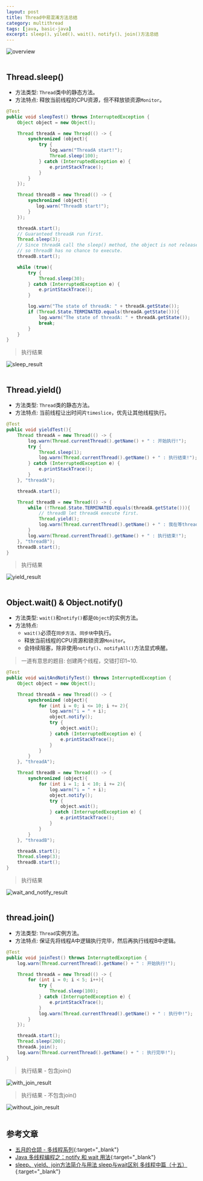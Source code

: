 ```yaml
---
layout: post
title: Thread中易混淆方法总结
category: multithread
tags: [java, basic-java]
excerpt: sleep()、yiled()、wait()、notify()、join()方法总结
---
```

![overview](https://yyc-images.oss-cn-beijing.aliyuncs.com/thread_confused_methods.png?Expires=1569558641&OSSAccessKeyId=TMP.hVx9hnCuz9jD53vzWBzHJnGEEsCrHhc9qDSxBnz3qoqz4UWBh92zFtxwPj4MzvFTwA1XX8XGkUAZSbzTdosEEkACgCZUfzVHaMvMwNYso1eXc8eq5wwWurM45YCPmM.tmp&Signature=IslqeWUlxXZpeo%2FweQ10YvcA9tA%3D)
<br>
<br>
## Thread.sleep()  

- 方法类型: `Thread`类中的静态方法。
- 方法特点: 释放当前线程的CPU资源，但不释放锁资源`Monitor`。

```java
@Test
public void sleepTest() throws InterruptedException {
    Object object = new Object();

    Thread threadA = new Thread(() -> {
        synchronized (object){
            try {
                log.warn("ThreadA start!");
                Thread.sleep(100);
            } catch (InterruptedException e) {
                e.printStackTrace();
            }
        }
    });

    Thread threadB = new Thread(() -> {
        synchronized (object){
           log.warn("ThreadB start!");
        }
    });

    threadA.start();
    // Guaranteed threadA run first.
    Thread.sleep(3);
    // Since threadA call the sleep() method, the object is not released,  
    // so threadB has no chance to execute.
    threadB.start();

    while (true){
        try {
            Thread.sleep(30);
        } catch (InterruptedException e) {
            e.printStackTrace();
        }

        log.warn("The state of threadA: " + threadA.getState());
        if (Thread.State.TERMINATED.equals(threadA.getState())){
            log.warn("The state of threadA: " + threadA.getState());
            break;
        }
    }
}
```

> 执行结果  

![sleep_result](https://yyc-images.oss-cn-beijing.aliyuncs.com/sleep_result.png?Expires=1569558653&OSSAccessKeyId=TMP.hVx9hnCuz9jD53vzWBzHJnGEEsCrHhc9qDSxBnz3qoqz4UWBh92zFtxwPj4MzvFTwA1XX8XGkUAZSbzTdosEEkACgCZUfzVHaMvMwNYso1eXc8eq5wwWurM45YCPmM.tmp&Signature=pScg5kfXyiuie2zLdCazDhoIagI%3D)
<br>
<br>

## Thread.yield()  
- 方法类型: `Thread`类的静态方法。
- 方法特点: 当前线程让出时间片`timeslice`，优先让其他线程执行。

```java
@Test
public void yieldTest(){
    Thread threadA = new Thread(() -> {
        log.warn(Thread.currentThread().getName() + " : 开始执行!");
        try {
            Thread.sleep(1);
            log.warn(Thread.currentThread().getName() + " : 执行结束!");
        } catch (InterruptedException e) {
            e.printStackTrace();
        }
    }, "threadA");

    threadA.start();

    Thread threadB = new Thread(() -> {
        while (!Thread.State.TERMINATED.equals(threadA.getState())){
            // threadB let threadA execute first.
            Thread.yield();
            log.warn(Thread.currentThread().getName() + " : 我在等threadA执行结束!");
        }
        log.warn(Thread.currentThread().getName() + " : 执行结束!");
    }, "threadB");
    threadB.start();
}
```
> 执行结果  
  
![yield_result](https://yyc-images.oss-cn-beijing.aliyuncs.com/yield_result.png?Expires=1569558668&OSSAccessKeyId=TMP.hVx9hnCuz9jD53vzWBzHJnGEEsCrHhc9qDSxBnz3qoqz4UWBh92zFtxwPj4MzvFTwA1XX8XGkUAZSbzTdosEEkACgCZUfzVHaMvMwNYso1eXc8eq5wwWurM45YCPmM.tmp&Signature=jtgF3DBEH7UJFcsOH42s1zFp2EU%3D)
<br>
<br>
## Object.wait() & Object.notify()  
- 方法类型: `wait()`和`notify()`都是`Object`的实例方法。
- 方法特点: 
    - `wait()`必须在`同步方法`、`同步块`中执行。
    - 释放当前线程的CPU资源和锁资源`Monitor`。
    - 会持续阻塞，除非使用`notify()`、`notifyAll()`方法显式唤醒。  

> 一道有意思的题目: 创建两个线程，交错打印1~10.  


```java
@Test
public void waitAndNotifyTest() throws InterruptedException {
    Object object = new Object();

    Thread threadA = new Thread(() -> {
        synchronized (object){
            for (int i = 0; i <= 10; i += 2){
                log.warn("i = " + i);
                object.notify();
                try {
                    object.wait();
                } catch (InterruptedException e) {
                    e.printStackTrace();
                }
            }
        }
    }, "threadA");

    Thread threadB = new Thread(() -> {
        synchronized (object){
            for (int i = 1; i < 10; i += 2){
                log.warn("i = " + i);
                object.notify();
                try {
                    object.wait();
                } catch (InterruptedException e) {
                    e.printStackTrace();
                }
            }
        }
    }, "threadB");

    threadA.start();
    Thread.sleep(3);
    threadB.start();
}
```

> 执行结果  
  
![wait_and_notify_result](https://yyc-images.oss-cn-beijing.aliyuncs.com/wait_and_notify_result.png?Expires=1569558682&OSSAccessKeyId=TMP.hVx9hnCuz9jD53vzWBzHJnGEEsCrHhc9qDSxBnz3qoqz4UWBh92zFtxwPj4MzvFTwA1XX8XGkUAZSbzTdosEEkACgCZUfzVHaMvMwNYso1eXc8eq5wwWurM45YCPmM.tmp&Signature=D5twY%2FGu1la38kZ2bNcH1n7%2Blh4%3D)
<br>
<br>

## thread.join()  
- 方法类型: `Thread`实例方法。
- 方法特点: 保证先将线程A中逻辑执行完毕，然后再执行线程B中逻辑。


```java
@Test
public void joinTest() throws InterruptedException {
    log.warn(Thread.currentThread().getName() + " : 开始执行!");

    Thread threadA = new Thread(() -> {
        for (int i = 0; i < 5; i++){
            try {
                Thread.sleep(100);
            } catch (InterruptedException e) {
                e.printStackTrace();
            }
            log.warn(Thread.currentThread().getName() + " : 执行中!");
        }
    });

    threadA.start();
    Thread.sleep(200);
    threadA.join();
    log.warn(Thread.currentThread().getName() + " : 执行完毕!");
}
```

> 执行结果 - 包含join()  

![with_join_result](https://yyc-images.oss-cn-beijing.aliyuncs.com/with_join_result.png?Expires=1569558698&OSSAccessKeyId=TMP.hVx9hnCuz9jD53vzWBzHJnGEEsCrHhc9qDSxBnz3qoqz4UWBh92zFtxwPj4MzvFTwA1XX8XGkUAZSbzTdosEEkACgCZUfzVHaMvMwNYso1eXc8eq5wwWurM45YCPmM.tmp&Signature=6PI7hoTVkLZeWv81jFrLJV%2BuztU%3D)

> 执行结果 - 不包含join()  
  
![without_join_result](https://yyc-images.oss-cn-beijing.aliyuncs.com/without_join_result.png?Expires=1569558710&OSSAccessKeyId=TMP.hVx9hnCuz9jD53vzWBzHJnGEEsCrHhc9qDSxBnz3qoqz4UWBh92zFtxwPj4MzvFTwA1XX8XGkUAZSbzTdosEEkACgCZUfzVHaMvMwNYso1eXc8eq5wwWurM45YCPmM.tmp&Signature=McwKfZjGe7D1n2xn%2Fa5Zvcv7yu4%3D)
<br>
<br>
## 参考文章
- [五月的仓颉 - 多线程系列](https://www.cnblogs.com/xrq730/category/733883.html){:target="_blank"}
- [Java 多线程编程之：notify 和 wait 用法](https://segmentfault.com/a/1190000018096174#articleHeader0){:target="_blank"}
- [sleep、yield、join方法简介与用法 sleep与wait区别 多线程中篇（十五）](https://www.cnblogs.com/noteless/p/10443446.html){:target="_blank"}